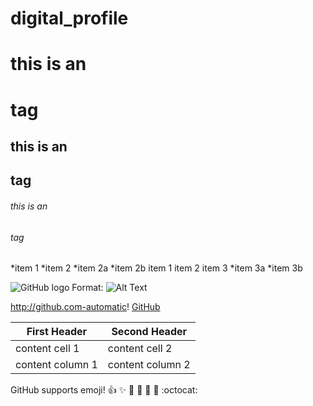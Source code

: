 # digital_profile

# this is an <h1> tag
## this is an <h2> tag
###### this is an <h6> tag
*item 1
*item 2
 *item 2a
 *item 2b
item 1
item 2
item 3
  *item 3a
  *item 3b
 
 
 ![GitHub logo](/images/logo.png)
 Format: ![Alt Text](url)
 
 http://github.com-automatic!
 [GitHub](http://github.com)
 
 
 
  
First Header   |   Second Header
------------   |  --------------
content cell 1 | content cell 2
content column 1 | content column 2


GitHub supports emoji!
:+1: :sparkles: :camel: :tada:
:rocket: :metal: :octocat:

